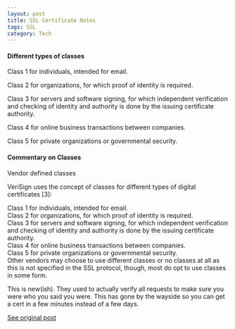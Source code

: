 ```yaml
---
layout: post
title: SSL Certificate Notes
tags: SSL
category: Tech
---
```

#### Different types of classes ####

Class 1 for individuals, intended for email.  

Class 2 for organizations, for which proof of identity is required.  

Class 3 for servers and software signing, for which independent verification and checking of identity and authority is done by the issuing certificate authority.  

Class 4 for online business transactions between companies.  

Class 5 for private organizations or governmental security.  

#### Commentary on Classes ####

Vendor defined classes

VeriSign uses the concept of classes for different types of digital certificates [3]:  

Class 1 for individuals, intended for email.  
Class 2 for organizations, for which proof of identity is required.  
Class 3 for servers and software signing, for which independent verification and checking of identity and authority is done by the issuing certificate authority.  
Class 4 for online business transactions between companies.  
Class 5 for private organizations or governmental security.  
Other vendors may choose to use different classes or no classes at all as this is not specified in the SSL protocol, though, most do opt to use classes in some form.  

This is new(ish). They used to actually verify all requests to make sure you were who you said you were. This has gone by the wayside so you can get a cert in a few minutes instead of a few days.

[See original post](http://serverfault.com/questions/365846/ssl-certificate-class-2-vs-class-3-vs-class-4)  
